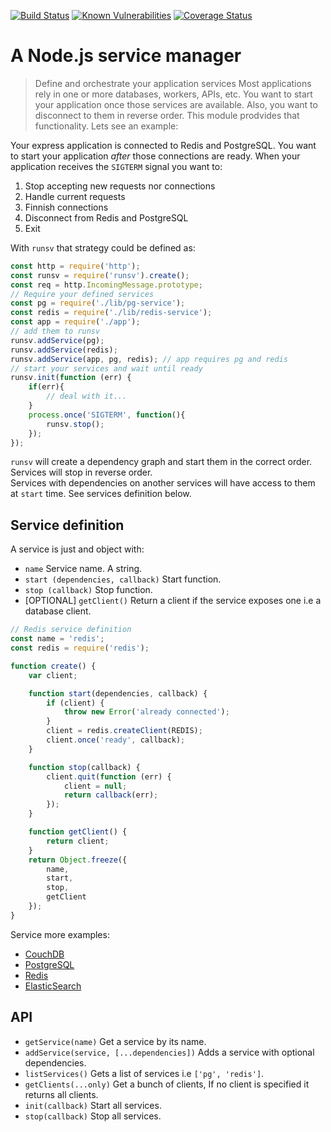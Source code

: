 [![Build Status](https://travis-ci.org/revington/runsv.svg?branch=master)](https://travis-ci.org/revington/runsv)
[![Known Vulnerabilities](https://snyk.io/test/github/revington/runsv/badge.svg?targetFile=package.json)](https://snyk.io/test/github/revington/runsv?targetFile=package.json)
[![Coverage Status](https://coveralls.io/repos/github/revington/runsv/badge.svg?branch=master)](https://coveralls.io/github/revington/runsv?branch=master)

# A Node.js service manager

>Define and orchestrate your application services
Most applications rely in one or more databases, workers, APIs, etc. You want to start your application once those services are available. Also, you want to disconnect to them in reverse order. This module prodvides that functionality.
Lets see an example:  

Your express application is connected to Redis and PostgreSQL. You want to start your application *after* those connections are ready. When your application receives the `SIGTERM` signal you want to:

1. Stop accepting new requests nor connections
2. Handle current requests
3. Finnish connections
4. Disconnect from Redis and PostgreSQL
5. Exit

With `runsv` that strategy could be defined as:

```javascript
const http = require('http');
const runsv = require('runsv').create();
const req = http.IncomingMessage.prototype;
// Require your defined services
const pg = require('./lib/pg-service');
const redis = require('./lib/redis-service');
const app = require('./app');
// add them to runsv
runsv.addService(pg);
runsv.addService(redis);
runsv.addService(app, pg, redis); // app requires pg and redis
// start your services and wait until ready
runsv.init(function (err) {
    if(err){
        // deal with it...
    }
    process.once('SIGTERM', function(){
        runsv.stop();
    });
});
```

`runsv` will create a dependency graph and start them in the correct order. Services will stop in reverse order.  
Services with dependencies on another services will have access to them at `start` time. See services definition below.

## Service definition

A service is just and object with:  

* `name` Service name. A string.
* `start (dependencies, callback)` Start function.
* `stop (callback)` Stop function.
* [OPTIONAL] `getClient()` Return a client if the service exposes one i.e a database client.


```javascript
// Redis service definition
const name = 'redis';
const redis = require('redis');

function create() {
    var client;

    function start(dependencies, callback) {
        if (client) {
            throw new Error('already connected');
        }
        client = redis.createClient(REDIS);
        client.once('ready', callback);
    }

    function stop(callback) {
        client.quit(function (err) {
            client = null;
            return callback(err);
        });
    }

    function getClient() {
        return client;
    }
    return Object.freeze({
        name,
        start,
        stop,
        getClient
    });
}
```

Service more examples:

* [CouchDB](/examples/couchdb-service.js)
* [PostgreSQL](/examples/pg-service.js)
* [Redis](/examples/redis-service.js)
* [ElasticSearch](/examples/es-service.js)


## API

* `getService(name)` Get a service by its name.
* `addService(service, [...dependencies])` Adds a service with optional dependencies.
* `listServices()` Gets a list of services i.e `['pg', 'redis']`.
* `getClients(...only)` Get a bunch of clients, If no client is specified it returns all clients.
* `init(callback)` Start all services.
* `stop(callback)` Stop all services.

